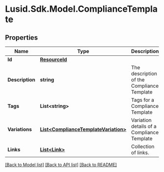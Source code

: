 # Lusid.Sdk.Model.ComplianceTemplate

## Properties

Name | Type | Description | Notes
------------ | ------------- | ------------- | -------------
**Id** | [**ResourceId**](ResourceId.md) |  | 
**Description** | **string** | The description of the Compliance Template | 
**Tags** | **List&lt;string&gt;** | Tags for a Compliance Template | [optional] 
**Variations** | [**List&lt;ComplianceTemplateVariation&gt;**](ComplianceTemplateVariation.md) | Variation details of a Compliance Template | 
**Links** | [**List&lt;Link&gt;**](Link.md) | Collection of links. | [optional] 

[[Back to Model list]](../README.md#documentation-for-models) [[Back to API list]](../README.md#documentation-for-api-endpoints) [[Back to README]](../README.md)

